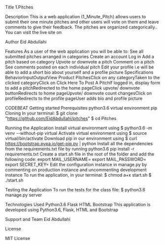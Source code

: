 Title
1.Pitches

Description
This is a web application (1_Minute_Pitch) allows users to submit their one minute pitches and other users will vote on them and leave comments to give their feedback. The pitches are organized categorically.. You can visit the live site on 

Author
Eid Abdullahi

Features
As a user of the web application you will be able to:
See all submitted pitches arranged in categories
Create an account
Log in
Add a pitch based on category
Upvote or downvote a pitch
Comment on a pitch
See comments posted on each individual pitch
Edit your profile i.e will be able to add a short bio about yourself and a profile picture
Specifications
BehaviorInputOutputView Product PitchesClick on any categoryTaken to the clicked categoryClick on Click Here To Post A PitchIf logged in, display form to add a pitchRedirected to the home pageClick upvote/ downvote buttonRedirects to home pageUpvote/ downvote count changesClick on profileRedirects to the profile pageUser adds bio and profile picture

CODEBEAT
Getting started
Prerequisites
python3.6
virtual environment
pip
Cloning
In your terminal:
  $ git clone "https://github.com/EidAbdullahi/pitches"
  $ cd Pitches

Running the Application
Install virtual environment using $ python3.6 -m venv --without-pip virtual
Activate virtual environment using $ source virtual/bin/activate
Download pip in our environment using $ curl https://bootstrap.pypa.io/get-pip.py | python
Install all the dependencies from the requirements.txt file by running python3.6 pip install -r requirements.txt
Create a start.sh file in the root of the folder and add the following code:
  export MAIL_USERNAME=<your-email-address>
  export MAIL_PASSWORD=<your-email-password>
  export SECRET_KEY=<your-secret-key>
Edit the configuration instance in manage.py by commenting on production instance and uncommenting development instance
To run the application, in your terminal:
  $ chmod a+x start.sh
  $ ./start.sh

Testing the Application
To run the tests for the class file:
  $ python3.6 manage.py server

Technologies Used
Python3.6
Flask
HTML
Bootstrap
This application is developed using Python3.6, Flask, HTML and Bootstrap

Support and Team
Eid Abdullahi

License

MIT License
